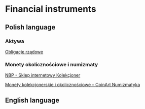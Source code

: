 # Financial instruments  

## Polish language  

### Aktywa

[Obligacje rządowe](https://mfiles.pl/pl/index.php/Obligacje_rz%C4%85dowe)  

### Monety okolicznościowe i numizmaty  

[NBP - Sklep internetowy Kolekcjoner](https://kolekcjoner.nbp.pl/pl/aktualnosci/index/view/id/275/)  

[Monety kolekcjonerskie i okolicznościowe – CoinArt Numizmatyka](http://www.coinart.pl/)  

## English language  
